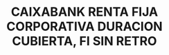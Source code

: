 ---
layout: fund
title: CAIXABANK RENTA FIJA CORPORATIVA DURACION CUBIERTA, FI SIN RETRO
isin: ES0137979029
---
